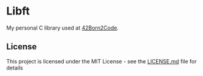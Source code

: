 # Libft

My personal C library used at [42Born2Code](https://www.42.us.org/).

## License

This project is licensed under the MIT License - see the [LICENSE.md](LICENSE.md) file for details
